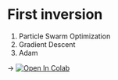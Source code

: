 # First inversion 
1. Particle Swarm Optimization
2. Gradient Descent
3. Adam

 -> [![Open In Colab](https://colab.research.google.com/assets/colab-badge.svg)](https://colab.research.google.com/github/ecastillot/delaware/blob/main/10102024/script/inv/note_inv_depth_colab.ipynb)
 
